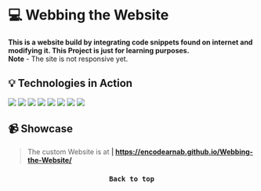# :computer: Webbing the Website
**This is a website build by integrating code snippets found on internet and modifying it. This Project is just for learning purposes.**    
**Note** - The site is not responsive yet.  
## :bulb: Technologies in Action  
<img src="https://img.shields.io/badge/HTML5-20232A?style=for-the-badge&logo=html5&logoColor=E34F26">  <img src="https://img.shields.io/badge/CSS3-20232A?style=for-the-badge&logo=css3&logoColor=1572B6">  <img src="https://img.shields.io/badge/Sass-20232A?style=for-the-badge&logo=sass&logoColor=CC6699">  <img src="https://img.shields.io/badge/Bootstrap-20232A?style=for-the-badge&logo=bootstrap&logoColor=9933CC">  <img src="https://img.shields.io/badge/jQuery-20232A?style=for-the-badge&logo=jquery&logoColor=0769AD">  <img src="https://img.shields.io/badge/JavaScript-20232A?style=for-the-badge&logo=javascript&logoColor=F7DF1E">    <img src="https://img.shields.io/badge/React-20232A?style=for-the-badge&logo=react&logoColor=61DAFB">  <img src="https://img.shields.io/badge/SVG-20232A?style=for-the-badge&logo=SVG&logoColor=FFB13B">    
## :video_camera: Showcase
>The custom Website is at **| https://encodearnab.github.io/Webbing-the-Website/**  

<!--<p align="right">
<a href=#> Back to Top </a> 
</p>-->

<code><h3 href="#" align= "center"> Back to top </h3></code>
